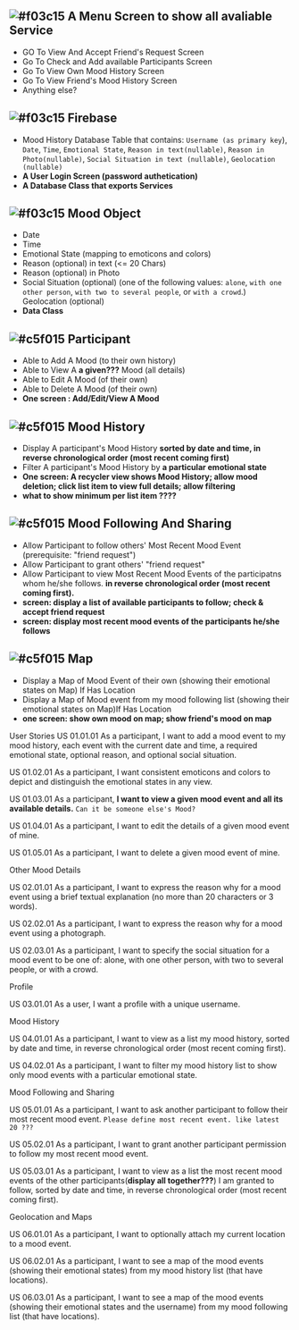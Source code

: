 ## ![#f03c15](https://placehold.it/15/f03c15/000000?text=+) A Menu Screen to show all avaliable Service
- GO To View And Accept Friend's Request Screen
- Go To Check and Add available Participants Screen
- Go To View Own Mood History Screen 
- Go To View Friend's Mood History Screen 
- Anything else? 

## ![#f03c15](https://placehold.it/15/f03c15/000000?text=+) Firebase 
- Mood History Database Table that contains: `Username (as primary key`), `Date`, `Time`, `Emotional State`, `Reason in text(nullable)`, `Reason in Photo(nullable)`, `Social Situation in text (nullable)`, `Geolocation (nullable)`
- **A User Login Screen (password authetication)**
- **A Database Class that exports Services** 


## ![#f03c15](https://placehold.it/15/f03c15/000000?text=+) Mood Object 
- Date 
- Time 
- Emotional State (mapping to emoticons and colors)
- Reason (optional) in text (<= 20 Chars)
- Reason (optional) in Photo 
- Social Situation (optional) (one of the following values: `alone`, `with one other person`, `with two to several people`, or `with a crowd`.)
Geolocation (optional)
- **Data Class** 

## ![#c5f015](https://placehold.it/15/c5f015/000000?text=+) Participant
- Able to Add A Mood (to their own history)
- Able to View A **a given???**  Mood (all details)
- Able to Edit A Mood (of their own)
- Able to Delete A Mood (of their own)
- **One screen : Add/Edit/View A Mood** 

## ![#c5f015](https://placehold.it/15/c5f015/000000?text=+) Mood History 
- Display A participant's Mood History **sorted by date and time, in reverse chronological order (most recent coming first)**
- Filter A participant's Mood History by **a particular emotional state**
- **One screen: A recycler view shows Mood History; allow mood deletion; click list item to view full details; allow filtering**
- **what to show minimum per list item ????**


## ![#c5f015](https://placehold.it/15/c5f015/000000?text=+) Mood Following And Sharing 
- Allow Participant to follow others' Most Recent Mood Event (prerequisite: "friend request")
- Allow Participant to grant others' "friend request"
- Allow Participant to view Most Recent Mood Events of the participatns whom he/she follows. **in reverse chronological order (most recent coming first).**
- **screen: display a list of available participants to follow; check & accept friend request**
- **screen: display most recent mood events of the participants he/she follows**

## ![#c5f015](https://placehold.it/15/c5f015/000000?text=+) Map
- Display a Map of Mood Event of their own (showing their emotional states on Map) If Has Location
- Display a Map of Mood event from my mood following list (showing their emotional states on Map)If Has Location
- **one screen: show own mood on map; show friend's mood on map**

User Stories 
US 01.01.01
As a participant, I want to add a mood event to my mood history, each event with the current date and time, a required emotional state, optional reason, and optional social situation.

US 01.02.01
As a participant, I want consistent emoticons and colors to depict and distinguish the emotional states in any view.

US 01.03.01
As a participant, **I want to view a given mood event and all its available details.** `Can it be someone else's Mood? `

US 01.04.01
As a participant, I want to edit the details of a given mood event of mine.

US 01.05.01
As a participant, I want to delete a given mood event of mine.

Other Mood Details

US 02.01.01
As a participant, I want to express the reason why for a mood event using a brief textual explanation (no more than 20 characters or 3 words).

US 02.02.01
As a participant, I want to express the reason why for a mood event using a photograph.

US 02.03.01
As a participant, I want to specify the social situation for a mood event to be one of: alone, with one other person, with two to several people, or with a crowd.

Profile

US 03.01.01
As a user, I want a profile with a unique username.

Mood History

US 04.01.01
As a participant, I want to view as a list my mood history, sorted by date and time, in reverse chronological order (most recent coming first).

US 04.02.01
As a participant, I want to filter my mood history list to show only mood events with a particular emotional state.

Mood Following and Sharing

US 05.01.01
As a participant, I want to ask another participant to follow their most recent mood event. `Please define most recent event. like latest 20 ???`

US 05.02.01
As a participant, I want to grant another participant permission to follow my most recent mood event.

US 05.03.01
As a participant, I want to view as a list the most recent mood events of the other participants(**display all together???**) I am granted to follow, sorted by date and time, in reverse chronological order (most recent coming first).

Geolocation and Maps

US 06.01.01
As a participant, I want to optionally attach my current location to a mood event.

US 06.02.01
As a participant, I want to see a map of the mood events (showing their emotional states) from my mood history list (that have locations).

US 06.03.01
As a participant, I want to see a map of the mood events (showing their emotional states and the username) from my mood following list (that have locations).

